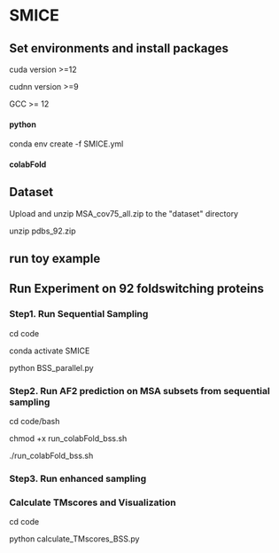 # SMICE

## Set environments and install packages

cuda version >=12

cudnn version >=9

GCC >= 12

#### python
conda env create -f SMICE.yml



#### colabFold

## Dataset
Upload and unzip MSA_cov75_all.zip to the "dataset" directory

unzip pdbs_92.zip

## run toy example


## Run Experiment on 92 foldswitching proteins

### Step1. Run Sequential Sampling
cd code

conda activate SMICE

python BSS_parallel.py

### Step2. Run AF2 prediction on MSA subsets from sequential sampling
cd code/bash

chmod +x run_colabFold_bss.sh

./run_colabFold_bss.sh

### Step3. Run enhanced sampling

### Calculate TMscores and Visualization
cd code

python calculate_TMscores_BSS.py
